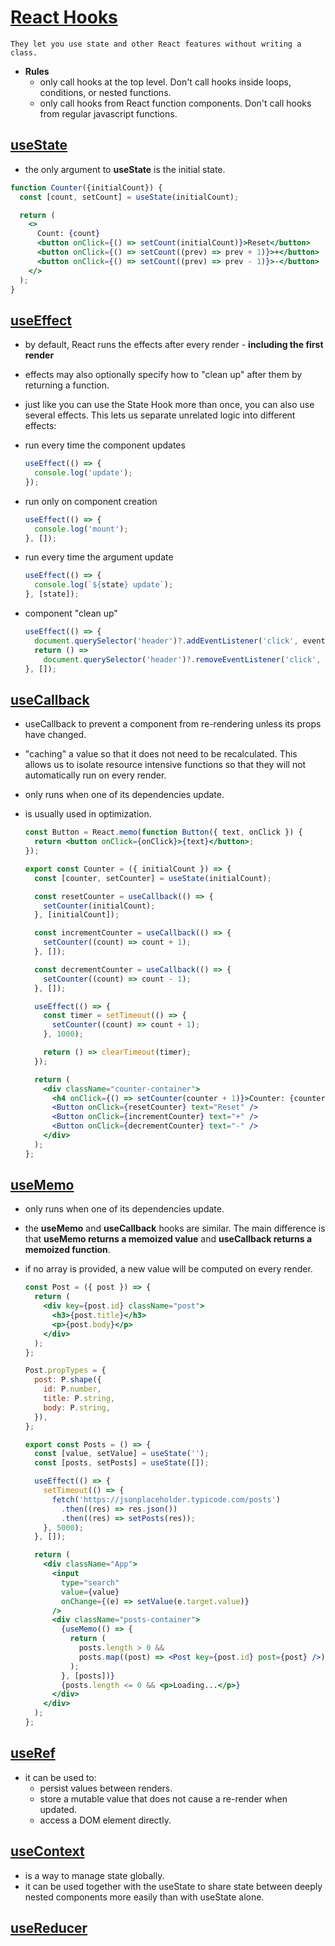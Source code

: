 # [React Hooks](https://reactjs.org/docs/hooks-reference.html)

    They let you use state and other React features without writing a class.

 - **Rules**
     - only call hooks at the top level. Don't call hooks inside loops, conditions,
     or nested functions.
     - only call hooks from React function components. Don't call hooks from regular
     javascript functions.

## [useState](https://reactjs.org/docs/hooks-state.html)

 - the only argument to **useState** is the initial state.

  ```jsx
  function Counter({initialCount}) {
    const [count, setCount] = useState(initialCount);

    return (
      <>
        Count: {count}
        <button onClick={() => setCount(initialCount)}>Reset</button>
        <button onClick={() => setCount((prev) => prev + 1)}>+</button>
        <button onClick={() => setCount((prev) => prev - 1)}>-</button>
      </>
    );
  }
  ```

## [useEffect](https://reactjs.org/docs/hooks-effect.html)

 - by default, React runs the effects after every render - **including the first
 render**

 - effects may also optionally specify how to "clean up" after them by returning a
 function.

 - just like you can use the State Hook more than once, you can also use several
 effects. This lets us separate unrelated logic into different effects:

 - run every time the component updates

    ```jsx
    useEffect(() => {
      console.log('update');
    });
    ```

 - run only on component creation

    ```jsx
    useEffect(() => {
      console.log('mount');
    }, []);
    ```

 - run every time the argument update

    ```jsx
    useEffect(() => {
      console.log(`${state} update`);
    }, [state]);
    ```

 - component "clean up"

    ```jsx
    useEffect(() => {
      document.querySelector('header')?.addEventListener('click', eventFn);
      return () =>
        document.querySelector('header')?.removeEventListener('click', eventFn);
    }, []);
    ```

## [useCallback](https://reactjs.org/docs/hooks-reference.html#usecallback)

 - useCallback to prevent a component from re-rendering unless its props have changed.
 - "caching" a value so that it does not need to be recalculated. This allows us to
 isolate resource intensive functions so that they will not automatically run on every
 render.
 - only runs when one of its dependencies update.
 - is usually used in optimization.

    ```jsx
    const Button = React.memo(function Button({ text, onClick }) {
      return <button onClick={onClick}>{text}</button>;
    });

    export const Counter = ({ initialCount }) => {
      const [counter, setCounter] = useState(initialCount);

      const resetCounter = useCallback(() => {
        setCounter(initialCount);
      }, [initialCount]);

      const incrementCounter = useCallback(() => {
        setCounter((count) => count + 1);
      }, []);

      const decrementCounter = useCallback(() => {
        setCounter((count) => count - 1);
      }, []);

      useEffect(() => {
        const timer = setTimeout(() => {
          setCounter((count) => count + 1);
        }, 1000);

        return () => clearTimeout(timer);
      });

      return (
        <div className="counter-container">
          <h4 onClick={() => setCounter(counter + 1)}>Counter: {counter}</h4>
          <Button onClick={resetCounter} text="Reset" />
          <Button onClick={incrementCounter} text="+" />
          <Button onClick={decrementCounter} text="-" />
        </div>
      );
    };
    ```

## [useMemo](https://reactjs.org/docs/hooks-reference.html#usememo)

 - only runs when one of its dependencies update.
 - the **useMemo** and **useCallback** hooks are similar. The main difference is that
 **useMemo returns a memoized value** and **useCallback returns a memoized function**.
 - if no array is provided, a new value will be computed on every render.

    ```jsx
    const Post = ({ post }) => {
      return (
        <div key={post.id} className="post">
          <h3>{post.title}</h3>
          <p>{post.body}</p>
        </div>
      );
    };

    Post.propTypes = {
      post: P.shape({
        id: P.number,
        title: P.string,
        body: P.string,
      }),
    };

    export const Posts = () => {
      const [value, setValue] = useState('');
      const [posts, setPosts] = useState([]);

      useEffect(() => {
        setTimeout(() => {
          fetch('https://jsonplaceholder.typicode.com/posts')
            .then((res) => res.json())
            .then((res) => setPosts(res));
        }, 5000);
      }, []);

      return (
        <div className="App">
          <input
            type="search"
            value={value}
            onChange={(e) => setValue(e.target.value)}
          />
          <div className="posts-container">
            {useMemo(() => {
              return (
                posts.length > 0 &&
                posts.map((post) => <Post key={post.id} post={post} />)
              );
            }, [posts])}
            {posts.length <= 0 && <p>Loading...</p>}
          </div>
        </div>
      );
    };
    ```

## [useRef](https://reactjs.org/docs/hooks-reference.html#useref)

 - it can be used to:
     - persist values between renders.
     - store a mutable value that does not cause a re-render when updated.
     - access a DOM element directly.

## [useContext](https://reactjs.org/docs/hooks-reference.html#usecontext)

 - is a way to manage state globally.
 - it can be used together with the useState to share state between deeply nested
 components more easily than with useState alone.

## [useReducer](https://reactjs.org/docs/hooks-reference.html#usereducer)
